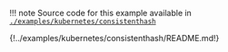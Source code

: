 !!! note
    Source code for this example available in [`./examples/kubernetes/consistenthash`](https://github.com/moby/buildkit/tree/master/examples/kubernetes/consistenthash)

<!-- DO NOT EDIT THIS PAGE but ./examples/kubernetes/consistenthash/README.md and changes will be propagated here -->
{!../examples/kubernetes/consistenthash/README.md!}

